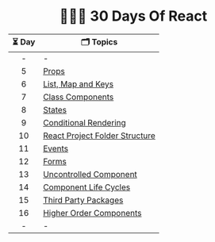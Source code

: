<div align="center">
  <h1> 🧑🏻‍💻  30 Days Of React  </h1>

| ⏳ Day | 🗂️ Topics                            |
| :----: | ------------------------------------ |
|   -    | -                                    |
|   5    | [Props][5]                           |
|   6    | [List, Map and Keys][6]              |
|   7    | [Class Components][7]                |
|   8    | [States][8]                          |
|   9    | [Conditional Rendering][9]           |
|   10   | [React Project Folder Structure][10] |
|   11   | [Events][11]                         |
|   12   | [Forms][12]                          |
|   13   | [Uncontrolled Component][13]         |
|   14   | [Component Life Cycles][14]          |
|   15   | [Third Party Packages][15]           |
|   16   | [Higher Order Components][16]        |
|   -    | -                                    |

</div>

<!-- Embedded Links  -->

[5]: src/day-5/README.md
[6]: src/day-6/README.md
[7]: src/day-7/README.md
[8]: src/day-8/README.md
[9]: src/day-9/README.md
[10]: src/day-10/README.md
[11]: src/day-11/README.md
[12]: src/day-12/README.md
[13]: src/day-13/README.md
[14]: src/day-14/README.md
[15]: src/day-15/README.md
[16]: src/day-16/README.md
[17]: src/day-17/README.md
[18]: src/day-18/README.md
[19]: src/day-19/README.md
[20]: src/day-20/README.md
[21]: src/day-21/README.md
[22]: src/day-22/README.md
[23]: src/day-23/README.md
[24]: src/day-24/README.md
[25]: src/day-25/README.md
[26]: src/day-26/README.md
[27]: src/day-27/README.md
[28]: src/day-28/README.md
[29]: src/day-29/README.md
[20]: src/day-20/README.md
